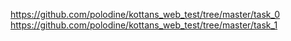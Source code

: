 https://github.com/polodine/kottans_web_test/tree/master/task_0
https://github.com/polodine/kottans_web_test/tree/master/task_1
